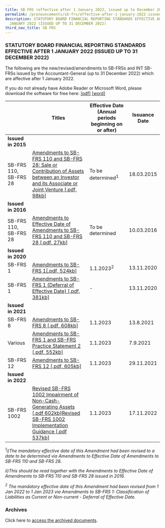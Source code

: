 ```yaml
---
title: SB FRS (effective after 1 January 2022, issued up to December 2022)
permalink: /pronouncements/sb-frs/effective-after-1-january-2022-issued-up-to-december-2022/
description: STATUTORY BOARD FINANCIAL REPORTING STANDARDS EFFECTIVE AFTER 1
  JANUARY 2022 (ISSUED UP TO 31 DECEMBER 2022)
third_nav_title: SB FRS
---
```

### STATUTORY BOARD FINANCIAL REPORTING STANDARDS EFFECTIVE AFTER 1 JANUARY 2022 (ISSUED UP TO 31 DECEMBER 2022)

  

The following are the new/revised/amendments to SB-FRSs and INT SB-FRSs issued by the Accountant-General (up to 31 December 2022) which are affective after 1 January 2022.

If you do not already have Adobe Reader or Microsoft Word, please download the software for free here: [\[pdf\]](http://www.adobe.com/products/acrobat/readstep2.html) [\[word\]](http://www.microsoft.com/downloads/details.aspx?FamilyID=95e24c87-8732-48d5-8689-ab826e7b8fdf&DisplayLang=en)



| | Titles | Effective Date (Annual periods beginning on or after) | Issuance Date |
| -------- | -------- | -------- | -------- |
| **Issued in 2015** |  |  |  |
| SB-FRS 110, SB-FRS 28 | [Amendments to SB-FRS 110 and SB-FRS 28: Sale or Contribution of Assets between an Investor and its Associate or Joint Venture \[.pdf, 98kb\]](/files/Docs/Default%20Source/Sb%20Frs/Aft%201%20Jan%202019%20to%20Dec%202019/Titles/amendments_to_sb-frs_110_and_sb-frs_28.pdf) | To be determined<sup>1</sup> | 18.03.2015 |
| **Issued in 2016** |  |  |  |
| SB-FRS 110, SB-FRS 28 | [Amendments to Effective Date of Amendments to SB-FRS 110 and SB-FRS 28 [.pdf, 27kb]](/files/Docs/Default%20Source/Sb%20Frs/Aft%201%20Jan%202019%20to%20Dec%202019/Titles/amendments_to_effective_date_of_amendments_to_sb-frs_110_and_sb-frs_28.pdf) | To be determined | 10.03.2016 |
| **Issued in 2020** |  |  |  |
| SB-FRS 1 | [Amendments to SB-FRS 1[.pdf, 524kb]](/files/Docs/Default%20Source/Sb%20Frs/Aft%201%20Jan%202020%20to%20Dec%202020/amendments-to-sb-frs-1.pdf) | 1.1.2023<sup>2</sup> | 13.11.2020 |
| SB-FRS 1 | [Amendments to SB-FRS 1 (Deferral of Effective Date) [.pdf, 381kb]](/files/Docs/Default%20Source/Sb%20Frs/Aft%201%20Jan%202020%20to%20Dec%202020/amendments-to-sb-frs-1---deferral-of-effective-date.pdf) | \- | 13.11.2020 |
| **Issued in 2021** |  |  |  |
| SB-FRS 8 | [Amendments to SB-FRS 8 [.pdf, 608kb]](/files/Docs/Default%20Source/Sb%20Frs/Aft%201%20Jan%202021%20to%20Dec%202021/amendments-to-sb-frs-8.pdf) | 1.1.2023 | 13.8.2021 |
| Various | [Amendments to SB-FRS 1 and SB-FRS Practice Statement 2 [.pdf, 552kb]](/files/Docs/Default%20Source/Sb%20Frs/Aft%201%20Jan%202021%20to%20Dec%202021/amendments-to-sb-frs-1-and-sb-frs-practice-statement-2.pdf) | 1.1.2023 | 7.9.2021 |
| SB-FRS 12 | [Amendments to SB-FRS 12 [.pdf, 605kb]](/files/Docs/Default%20Source/Sb%20Frs/Aft%201%20Jan%202021%20to%20Dec%202021/amendments-to-sb-frs-12.pdf) | 1.1.2023 | 29.11.2021 |
| **Issued in 2022** |  |  |  |
| SB-FRS 1002 | [Revised SB-FRS 1002 Impairment of Non-Cash-Generating Assets [.pdf 602kb]](/files/Docs/Default%20Source/Sb%20Frs/Aft%201%20Jan%202022%20to%20Dec%202022/sb-frs-1002.pdf)[Revised SB-FRS 1002 Implementation Guidance [.pdf 537kb]](/files/Docs/Default%20Source/Sb%20Frs/Aft%201%20Jan%202022%20to%20Dec%202022/sb-frs-1002-implementation-guidance.pdf) | 1.1.2023 | 17.11.2022 |

*<sup>1</sup>i)The mandatory effective date of this Amendment had been revised to a date to be determined via Amendments to Effective Date of Amendments to SB-FRS 110 and SB-FRS 28.*

*ii)This should be read together with the Amendments to Effective Date of Amendments to SB-FRS 110 and SB-FRS 28 issued in 2016.*

*<sup>2</sup> The mandatory effective date of this Amendment had been revised from 1 Jan 2022 to 1 Jan 2023 via Amendments to SB-FRS 1: Classification of Liabilities as Current or Non-current - Deferral of Effective Date.*

### Archives 

Click here to [access the archived documents](/pronouncements/sb-frs/archives/).